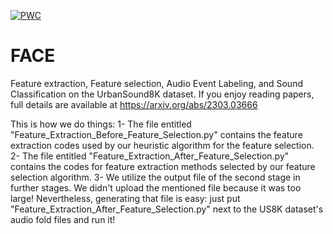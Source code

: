 [![PWC](https://img.shields.io/endpoint.svg?url=https://paperswithcode.com/badge/face-fast-accurate-and-context-aware-audio/environmental-sound-classification-on)](https://paperswithcode.com/sota/environmental-sound-classification-on?p=face-fast-accurate-and-context-aware-audio)
# FACE
Feature extraction, Feature selection, Audio Event Labeling, and Sound Classification on the UrbanSound8K dataset.
If you enjoy reading papers, full details are available at https://arxiv.org/abs/2303.03666



This is how we do things:
1- The file entitled "Feature_Extraction_Before_Feature_Selection.py" contains the feature extraction codes used by our heuristic algorithm for the feature selection.
2- The file entitled "Feature_Extraction_After_Feature_Selection.py" contains the codes for feature extraction methods selected by our feature selection algorithm.
3- We utilize the output file of the second stage in further stages. We didn't upload the mentioned file because it was too large! Nevertheless, generating that file is easy: just put "Feature_Extraction_After_Feature_Selection.py" next to the US8K dataset's audio fold files and run it!
